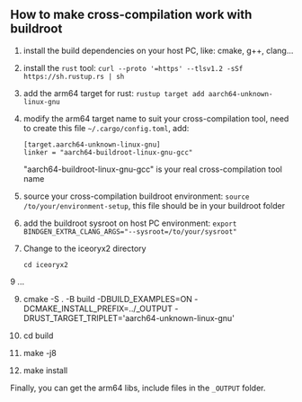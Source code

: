 
## How to make cross-compilation work with buildroot

1. install the build dependencies on your host PC, like: cmake, g++, clang...
   
2. install the `rust` tool: `curl --proto '=https' --tlsv1.2 -sSf https://sh.rustup.rs | sh`
  
3. add the arm64 target for rust: `rustup target add aarch64-unknown-linux-gnu`
   
4. modify the arm64 target name to suit your cross-compilation tool, need to create this file `~/.cargo/config.toml`, add:
   ```
   [target.aarch64-unknown-linux-gnu]
   linker = "aarch64-buildroot-linux-gnu-gcc"
   ```
   "aarch64-buildroot-linux-gnu-gcc" is your real cross-compilation tool name

   
6. source your cross-compilation buildroot environment: `source /to/your/environment-setup`, this file should be in your buildroot folder
  
7. add the buildroot sysroot on host PC environment: `export BINDGEN_EXTRA_CLANG_ARGS="--sysroot=/to/your/sysroot"`
   
8. Change to the iceoryx2 directory
    ```console
    cd iceoryx2
    ```
9 ... 
   
9. cmake -S . -B build -DBUILD_EXAMPLES=ON -DCMAKE_INSTALL_PREFIX=../_OUTPUT -DRUST_TARGET_TRIPLET='aarch64-unknown-linux-gnu'

10. cd build

11. make -j8

12. make install

Finally, you can get the arm64 libs, include files in the `_OUTPUT` folder.
